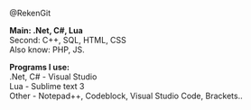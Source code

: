 @RekenGit

<b>Main: .Net, C#, Lua</b><br/>
Second: C++, SQL, HTML, CSS<br/>
Also know: PHP, JS.

<b>Programs I use:</b> <br/>
 .Net, C# - Visual Studio <br/>
 Lua - Sublime text 3 <br/>
 Other - Notepad++, Codeblock, Visual Studio Code, Brackets..
